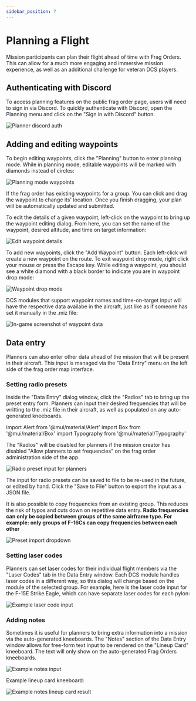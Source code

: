 ```yaml
---
sidebar_position: 7
---
```


# Planning a Flight

Mission participants can plan their flight ahead of time with Frag Orders. This can allow for a much more engaging and immersive mission experience, as well as an additional challenge for veteran DCS players.

## Authenticating with Discord

To access planning features on the public frag order page, users will need to sign in via Discord. To quickly authenticate with Discord, open the Planning menu and click on the "Sign in with Discord" button.

![Planner discord auth](../static/img/plan-1.png)

## Adding and editing waypoints

To begin editing waypoints, click the "Planning" button to enter planning mode. While in planning mode, editable waypoints will be marked with diamonds instead of circles:

![Planning mode waypoints](../static/img/plan-2.png)

If the frag order has existing waypoints for a group. You can click and drag the waypoint to change its' location. Once you finish dragging, your plan will be automatically updated and submitted.

To edit the details of a given waypoint, left-click on the waypoint to bring up the waypoint editing dialog. From here, you can set the name of the waypoint, desired altitude, and time on target information:

![Edit waypoint details](../static/img/plan-4.png)

To add new waypoints, click the "Add Waypoint" button. Each left-click will create a new waypoint on the route. To exit waypoint drop mode, right click your mouse or press the Escape key. While editing a waypoint, you should see a white diamond with a black border to indicate you are in waypoint drop mode:

![Waypoint drop mode](../static/img/plan-5.png)

DCS modules that support waypoint names and time-on-target input will have the respective data availabe in the aircraft, just like as if someone has set it manually in the .miz file:

![In-game screenshot of waypoint data](../static/img/plan-6.png)

## Data entry

Planners can also enter other data ahead of the mission that will be present in their aircraft. This input is managed via the "Data Entry" menu on the left side of the frag order map interface.

### Setting radio presets

Inside the "Data Entry" dialog window, click the "Radios" tab to bring up the preset entry form. Planners can input their desired frequencies that will be writting to the .miz file in their aircraft, as well as populated on any auto-generated kneeboards.

import Alert from '@mui/material/Alert'
import Box from '@mui/material/Box'
import Typography from '@mui/material/Typography'

<Box my={2}>
    <Alert style={{paddingBottom: 0 }} severity="info">
        The "Radios" will be disabled for planners if the mission creator has disabled "Allow planners to set frequencies" on the frag order administration side of the app.
    </Alert>
</Box>

![Radio preset input for planners](../static/img/plan-7.png)

The input for radio presets can be saved to file to be re-used in the future, or edited by hand. Click the "Save to File" button to export the input as a JSON file.

It is also possible to copy frequencies from an existing group. This reduces the risk of typos and cuts down on repetitive data entry. <b>Radio frequencies can only be copied between groups of the same airframe type. For example: only groups of F-16Cs can copy frequencies between each other</b>

![Preset import dropdown](../static/img/plan-8.png)


### Setting laser codes

Planners can set laser codes for their individual flight members via the "Laser Codes" tab in the Data Entry window. Each DCS module handles laser codes in a different way, so this dialog will change based on the module of the selected group. For example, here is the laser code input for the F-15E Strike Eagle, which can have separate laser codes for each pylon:

![Example laser code input](../static/img/plan-9.png)


### Adding notes

Sometimes it is useful for planners to bring extra information into a mission via the auto-generated kneeboards. The "Notes" section of the Data Entry window allows for free-form text input to be rendered on the "Lineup Card" kneeboard. The text will only show on the auto-generated Frag Orders kneeboards.

![Example notes input](../static/img/plan-10.png)

Example lineup card kneeboard:

![Example notes lineup card result](../static/img/plan-11.png)

